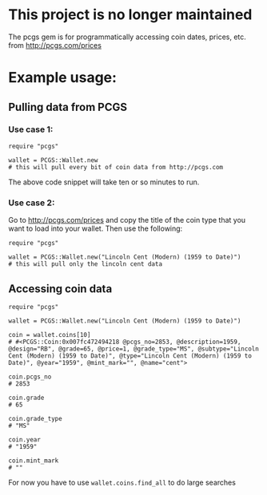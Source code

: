 # This project is no longer maintained

The pcgs gem is for programmatically accessing coin dates, prices, etc. from http://pcgs.com/prices

# Example usage:  

## Pulling data from PCGS

### Use case 1:  

```
require "pcgs"  

wallet = PCGS::Wallet.new
# this will pull every bit of coin data from http://pcgs.com
```

The above code snippet will take ten or so minutes to run.

### Use case 2:

Go to http://pcgs.com/prices and copy the title of the coin type that you want to load into your wallet. Then use the following:

```
require "pcgs"

wallet = PCGS::Wallet.new("Lincoln Cent (Modern) (1959 to Date)")
# this will pull only the lincoln cent data
```

## Accessing coin data

```
require "pcgs"

wallet = PCGS::Wallet.new("Lincoln Cent (Modern) (1959 to Date)")

coin = wallet.coins[10]
# #<PCGS::Coin:0x007fc472494218 @pcgs_no=2853, @description=1959, @design="RB", @grade=65, @price=1, @grade_type="MS", @subtype="Lincoln Cent (Modern) (1959 to Date)", @type="Lincoln Cent (Modern) (1959 to Date)", @year="1959", @mint_mark="", @name="cent">

coin.pcgs_no
# 2853

coin.grade
# 65

coin.grade_type
# "MS"

coin.year
# "1959"

coin.mint_mark
# ""

```

For now you have to use `wallet.coins.find_all` to do large searches

